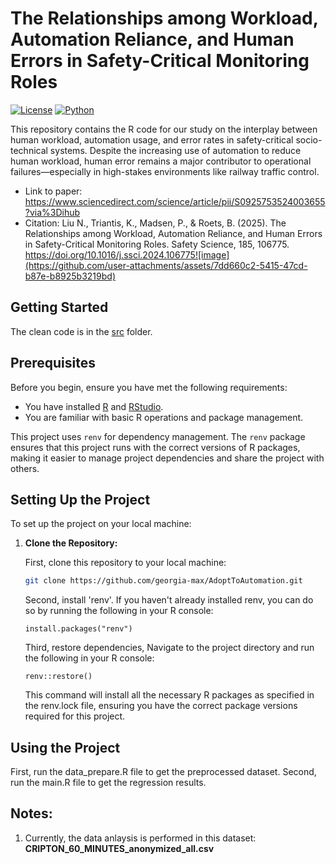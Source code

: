 # The Relationships among Workload, Automation Reliance, and Human Errors in Safety-Critical Monitoring Roles

[![License](https://img.shields.io/badge/license-MIT-blue.svg)](https://opensource.org/licenses/MIT)
[![Python](https://img.shields.io/badge/python-3.11%2B-blue.svg)](https://www.python.org/downloads/)


This repository contains the R code for our study on the interplay between human workload, automation usage, and error rates in safety-critical socio-technical systems. Despite the increasing use of automation to reduce human workload, human error remains a major contributor to operational failures—especially in high-stakes environments like railway traffic control.

- Link to paper: https://www.sciencedirect.com/science/article/pii/S0925753524003655?via%3Dihub
- Citation: Liu N., Triantis, K., Madsen, P., & Roets, B. (2025). The Relationships among Workload, Automation Reliance, and Human Errors in Safety-Critical Monitoring Roles. Safety Science, 185, 106775. https://doi.org/10.1016/j.ssci.2024.106775![image](https://github.com/user-attachments/assets/7dd660c2-5415-47cd-b87e-b8925b3219bd)



## Getting Started

The clean code is in the [src](https://github.com/georgia-max/AdoptToAutomation/tree/master/src) folder. 


## Prerequisites

Before you begin, ensure you have met the following requirements:

* You have installed [R](https://www.r-project.org/) and [RStudio](https://www.rstudio.com/).
* You are familiar with basic R operations and package management.

This project uses `renv` for dependency management. The `renv` package ensures that this project runs with the correct versions of R packages, making it easier to manage project dependencies and share the project with others.

## Setting Up the Project

To set up the project on your local machine:

1. **Clone the Repository:**

   First, clone this repository to your local machine:

   ```bash
   git clone https://github.com/georgia-max/AdoptToAutomation.git
   ```

   Second, install 'renv'. If you haven't already installed renv, you can do so by running the following in your R console:

   ```
   install.packages("renv")
   ```

   Third, restore dependencies, Navigate to the project directory and run the following in your R console:
   ```
   renv::restore()
   ```
   This command will install all the necessary R packages as specified in the renv.lock file, ensuring you have the correct package versions required for this project.


## Using the Project
   
First, run the data_prepare.R file to get the preprocessed dataset. 
Second, run the main.R file to get the regression results. 


## Notes: 
1. Currently, the data anlaysis is performed in this dataset: **CRIPTON_60_MINUTES_anonymized_all.csv** 
